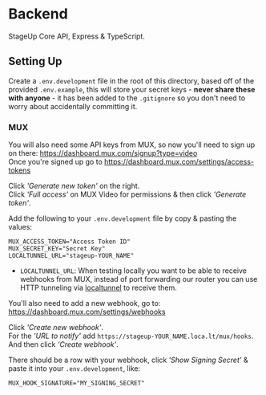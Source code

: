 # Backend

StageUp Core API, Express & TypeScript.

## Setting Up

Create a `.env.development` file in the root of this directory, based off of the provided `.env.example`, this will store your secret keys - **never share these with anyone** - it has been added to the `.gitignore` so you don't need to worry about accidentally committing it.

### MUX

You will also need some API keys from MUX, so now you'll need to sign up on there: <https://dashboard.mux.com/signup?type=video>  
Once you're signed up go to <https://dashboard.mux.com/settings/access-tokens>

Click _'Generate new token'_ on the right.  
Click _'Full access'_ on MUX Video for permissions & then click _'Generate token'_.

Add the following to your `.env.development` file by copy & pasting the values:

```
MUX_ACCESS_TOKEN="Access Token ID"
MUX_SECRET_KEY="Secret Key"
LOCALTUNNEL_URL="stageup-YOUR_NAME"
```

* `LOCALTUNNEL_URL`: When testing locally you want to be able to receive webhooks from MUX, instead of port forwarding our router you can use HTTP tunneling via [localtunnel](https://localtunnel.me/) to receive them.

You'll also need to add a new webhook, go to: <https://dashboard.mux.com/settings/webhooks>

Click _'Create new webhook'_.  
For the _'URL to notify'_ add `https://stageup-YOUR_NAME.loca.lt/mux/hooks`.  
And then click _'Create webhook'_.

There should be a row with your webhook, click _'Show Signing Secret'_ & paste it into your `.env.development`, like:

```
MUX_HOOK_SIGNATURE="MY_SIGNING_SECRET"
```
